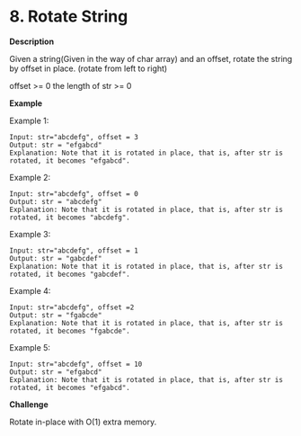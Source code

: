 # 8. Rotate String

**Description**

Given a string(Given in the way of char array) and an offset, rotate the string by offset in place. (rotate from left to right)

offset >= 0
the length of str >= 0

**Example**

Example 1:

```
Input: str="abcdefg", offset = 3
Output: str = "efgabcd"	
Explanation: Note that it is rotated in place, that is, after str is rotated, it becomes "efgabcd".
```

Example 2:

```
Input: str="abcdefg", offset = 0
Output: str = "abcdefg"	
Explanation: Note that it is rotated in place, that is, after str is rotated, it becomes "abcdefg".
```

Example 3:

```
Input: str="abcdefg", offset = 1
Output: str = "gabcdef"	
Explanation: Note that it is rotated in place, that is, after str is rotated, it becomes "gabcdef".
```

Example 4:

```
Input: str="abcdefg", offset =2
Output: str = "fgabcde"	
Explanation: Note that it is rotated in place, that is, after str is rotated, it becomes "fgabcde".
```

Example 5:

```
Input: str="abcdefg", offset = 10
Output: str = "efgabcd"	
Explanation: Note that it is rotated in place, that is, after str is rotated, it becomes "efgabcd".
```

**Challenge**

Rotate in-place with O(1) extra memory.

